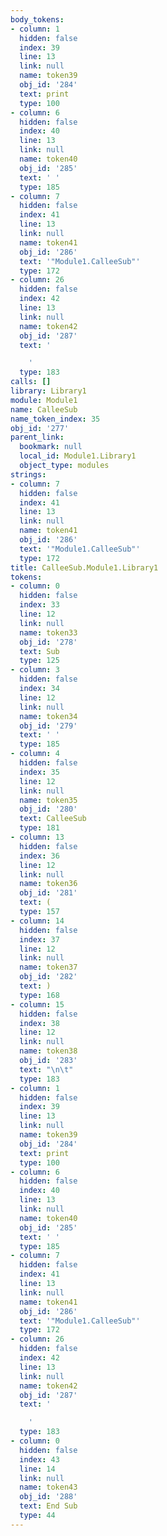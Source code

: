 ```yaml
---
body_tokens:
- column: 1
  hidden: false
  index: 39
  line: 13
  link: null
  name: token39
  obj_id: '284'
  text: print
  type: 100
- column: 6
  hidden: false
  index: 40
  line: 13
  link: null
  name: token40
  obj_id: '285'
  text: ' '
  type: 185
- column: 7
  hidden: false
  index: 41
  line: 13
  link: null
  name: token41
  obj_id: '286'
  text: '"Module1.CalleeSub"'
  type: 172
- column: 26
  hidden: false
  index: 42
  line: 13
  link: null
  name: token42
  obj_id: '287'
  text: '

    '
  type: 183
calls: []
library: Library1
module: Module1
name: CalleeSub
name_token_index: 35
obj_id: '277'
parent_link:
  bookmark: null
  local_id: Module1.Library1
  object_type: modules
strings:
- column: 7
  hidden: false
  index: 41
  line: 13
  link: null
  name: token41
  obj_id: '286'
  text: '"Module1.CalleeSub"'
  type: 172
title: CalleeSub.Module1.Library1
tokens:
- column: 0
  hidden: false
  index: 33
  line: 12
  link: null
  name: token33
  obj_id: '278'
  text: Sub
  type: 125
- column: 3
  hidden: false
  index: 34
  line: 12
  link: null
  name: token34
  obj_id: '279'
  text: ' '
  type: 185
- column: 4
  hidden: false
  index: 35
  line: 12
  link: null
  name: token35
  obj_id: '280'
  text: CalleeSub
  type: 181
- column: 13
  hidden: false
  index: 36
  line: 12
  link: null
  name: token36
  obj_id: '281'
  text: (
  type: 157
- column: 14
  hidden: false
  index: 37
  line: 12
  link: null
  name: token37
  obj_id: '282'
  text: )
  type: 168
- column: 15
  hidden: false
  index: 38
  line: 12
  link: null
  name: token38
  obj_id: '283'
  text: "\n\t"
  type: 183
- column: 1
  hidden: false
  index: 39
  line: 13
  link: null
  name: token39
  obj_id: '284'
  text: print
  type: 100
- column: 6
  hidden: false
  index: 40
  line: 13
  link: null
  name: token40
  obj_id: '285'
  text: ' '
  type: 185
- column: 7
  hidden: false
  index: 41
  line: 13
  link: null
  name: token41
  obj_id: '286'
  text: '"Module1.CalleeSub"'
  type: 172
- column: 26
  hidden: false
  index: 42
  line: 13
  link: null
  name: token42
  obj_id: '287'
  text: '

    '
  type: 183
- column: 0
  hidden: false
  index: 43
  line: 14
  link: null
  name: token43
  obj_id: '288'
  text: End Sub
  type: 44
---
```

